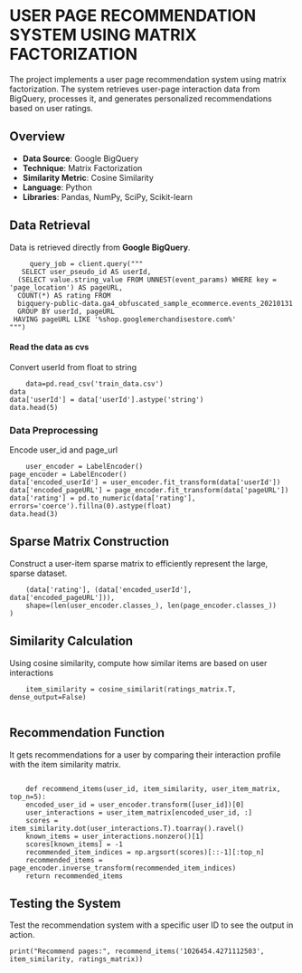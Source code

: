 
# USER PAGE RECOMMENDATION SYSTEM USING MATRIX FACTORIZATION

The project implements a user page recommendation system using matrix factorization. 
The system retrieves user-page interaction data from BigQuery, processes it, and generates personalized recommendations based on user ratings.

## Overview
- **Data Source**: Google BigQuery
- **Technique**: Matrix Factorization
- **Similarity Metric**: Cosine Similarity
- **Language**: Python
- **Libraries**: Pandas, NumPy, SciPy, Scikit-learn

## Data Retrieval
Data is retrieved directly from **Google BigQuery**. 
```
     query_job = client.query("""
   SELECT user_pseudo_id AS userId,
  (SELECT value.string_value FROM UNNEST(event_params) WHERE key = 'page_location') AS pageURL,
  COUNT(*) AS rating FROM
  bigquery-public-data.ga4_obfuscated_sample_ecommerce.events_20210131
  GROUP BY userId, pageURL
 HAVING pageURL LIKE '%shop.googlemerchandisestore.com%'
""")
 ```

#### Read the data as cvs
Convert userId from float to string
```
    data=pd.read_csv('train_data.csv')
data
data['userId'] = data['userId'].astype('string')
data.head(5)
```

### Data Preprocessing
Encode user_id and page_url
```
    user_encoder = LabelEncoder()
page_encoder = LabelEncoder()
data['encoded_userId'] = user_encoder.fit_transform(data['userId'])
data['encoded_pageURL'] = page_encoder.fit_transform(data['pageURL'])
data['rating'] = pd.to_numeric(data['rating'], errors='coerce').fillna(0).astype(float)
data.head(3)
```

## Sparse Matrix Construction
Construct a user-item sparse matrix to efficiently represent the large, sparse dataset.
```ratings_matrix = csr_matrix(
    (data['rating'], (data['encoded_userId'], data['encoded_pageURL'])),
    shape=(len(user_encoder.classes_), len(page_encoder.classes_))
)
```

## Similarity Calculation
Using cosine similarity, compute how similar items are based on user interactions
```
    item_similarity = cosine_similarit(ratings_matrix.T, dense_output=False)
    
```

## Recommendation Function
It gets recommendations for a user by comparing their interaction profile with the item similarity matrix.
```

    def recommend_items(user_id, item_similarity, user_item_matrix, top_n=5):
    encoded_user_id = user_encoder.transform([user_id])[0]
    user_interactions = user_item_matrix[encoded_user_id, :]
    scores = item_similarity.dot(user_interactions.T).toarray().ravel()
    known_items = user_interactions.nonzero()[1]
    scores[known_items] = -1
    recommended_item_indices = np.argsort(scores)[::-1][:top_n]
    recommended_items = page_encoder.inverse_transform(recommended_item_indices)
    return recommended_items
```

## Testing the System
Test the recommendation system with a specific user ID to see the output in action.


    print("Recommend pages:", recommend_items('1026454.4271112503', item_similarity, ratings_matrix))
```